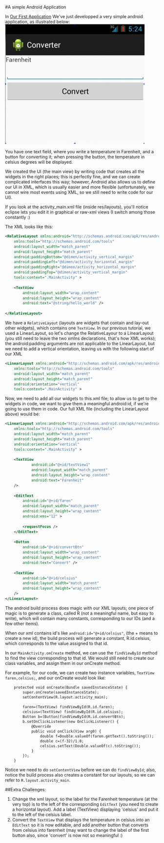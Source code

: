 #A simple Android Application

In [Our First Application](firstApp.md "Notes for First android app") We've just developped a very simple android application, as illustrated below:
![screenshot](converter.png)

You have one text field, where you write a temperature in Farenheit, and a button for converting it; when pressing the button, the temperature in celsius degrees will be displayed.

We created the UI (the main view) by writing code that creates all the widgets in the right places; this is perfectly fine, and we can create complicated interfaces this way; however, Android also allows us to define our UI in XML, which is usually easier and more flexible (unfortunately, we cannot wire most events using XML, so we still need to write code for our UI).

If you look at the activity_main.xml file (inside res/layouts), you'll notice eclipse lets you edit it in graphical or raw-xml views (I switch among those constantly :)

The XML looks like this:
```xml
<RelativeLayout xmlns:android="http://schemas.android.com/apk/res/android"
    xmlns:tools="http://schemas.android.com/tools"
    android:layout_width="match_parent"
    android:layout_height="match_parent"
    android:paddingBottom="@dimen/activity_vertical_margin"
    android:paddingLeft="@dimen/activity_horizontal_margin"
    android:paddingRight="@dimen/activity_horizontal_margin"
    android:paddingTop="@dimen/activity_vertical_margin"
    tools:context=".MainActivity" >

    <TextView
        android:layout_width="wrap_content"
        android:layout_height="wrap_content"
        android:text="@string/hello_world" />

</RelativeLayout>
```
We have a `RelativeLayout` (layouts are widgets that contain and lay-out other widgets), which contains one `TextView`. In our previous tutorial, we used a LinearLayout, so let's change the RelativeLayour to a LinearLayout (you still need to leave the two xmlns declarations, that's how XML works); the android:padding arguments are not applicable to the LinearLayout, but we need to add a vertical orientation, leaving us with the following start of our XML

```xml
<LinearLayout xmlns:android="http://schemas.android.com/apk/res/android"
    xmlns:tools="http://schemas.android.com/tools"
    android:layout_width="match_parent"
    android:layout_height="match_parent"
    android:orientation="vertical"
    tools:context=".MainActivity" >
```

Now, we need to add all our widgets to this xml file; to allow us to get to the widgets in code, we want to give them a meaningful android:id, if we're going to use them in code. Our full XML file (including the LinearLayout above) would be:

```xml
<LinearLayout xmlns:android="http://schemas.android.com/apk/res/android"
    xmlns:tools="http://schemas.android.com/tools"
    android:layout_width="match_parent"
    android:layout_height="match_parent"
    android:orientation="vertical"
    tools:context=".MainActivity" >

    <TextView
            android:id="@+id/textView1"
            android:layout_width="match_parent"
            android:layout_height="wrap_content"
            android:text="Farenheit" 
    />

    <EditText
        android:id="@+id/faren"
        android:layout_width="match_parent"
        android:layout_height="wrap_content"
        android:ems="12" >

        <requestFocus />
    </EditText>

    <Button
        android:id="@+id/convertBtn"
        android:layout_width="wrap_content"
        android:layout_height="wrap_content"
        android:text="Convert" />

    <TextView
        android:id="@+id/celsius"
        android:layout_width="match_parent"
        android:layout_height="wrap_content"
    />
</LinearLayout>
```

The android build process does magic with our XML layouts; one piece of magic is to generate a class, called R (not a meaningful name, but easy to write), which will contain many constants, corresponding to our IDs (and a few other items).

When our xml contains id's like `android:id="@+id/celsius"`, (the + means to create a new id), the build process will generate a constant, R.id.celsius, which corresponds to the value assigned to that id.

In our `MainActivity.onCreate` method, we can use the `findViewById` method to find the view corresponding to that id. We would still need to create our class variables, and assign them in our onCreate method.

For example, for our code, we can create two instance variables, `TextView faren,celsius;`, and our onCreate would look like:

```
	protected void onCreate(Bundle savedInstanceState) {
		super.onCreate(savedInstanceState);
		setContentView(R.layout.activity_main);
		
		faren=(TextView) findViewById(R.id.faren);
		celsius=(TextView) findViewById(R.id.celsius);
		Button b=(Button)findViewById(R.id.convertBtn);
		b.setOnClickListener(new OnClickListener() {
			@Override
			public void onClick(View arg0) {
				double f=Double.valueOf(faren.getText().toString());
				double c=(f-32)/1.8;
				celsius.setText(Double.valueOf(c).toString());
			}		
		});
	}
```

Notice we need to do `setContentView` before we can do `findViewById`; also, notice the build process also creates a constant for our layouts, so we can refer to `R.layout.activity_main`.



##Extra Challenges:
1. Change the xml layout, so the label for the Farenheit temperature (at the very top) is to the left of the corresponding `EditText` (you need to create a horizontal layout). Add a label (TextView) displaying 'celsius' and put it to the left of the celsius label.
2. Convert the `TextView` that displays the temperature in celsius into an `EditText` so it is now editable, and add another button that converts from celsius into farenheit (may want to change the label of the first button also, since 'convert' is now not so meaningful :)

